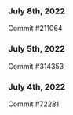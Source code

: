### July 8th, 2022

Commit #211064

### July 5th, 2022

Commit #314353


### July 4th, 2022

Commit #72281
